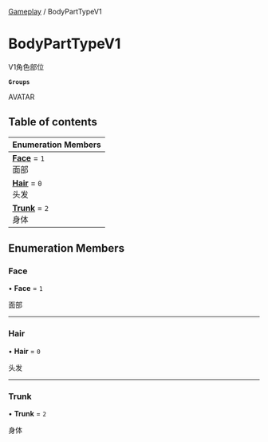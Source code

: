 [Gameplay](../modules/Gameplay.Gameplay.md) / BodyPartTypeV1

# BodyPartTypeV1 <Badge type="tip" text="Enumeration" /> <Score text="BodyPartTypeV1" />

V1角色部位

**`Groups`**

AVATAR

## Table of contents

| Enumeration Members |
| :-----|
| **[Face](Gameplay.BodyPartTypeV1.md#face)** = ``1`` <br> 面部|
| **[Hair](Gameplay.BodyPartTypeV1.md#hair)** = ``0`` <br> 头发|
| **[Trunk](Gameplay.BodyPartTypeV1.md#trunk)** = ``2`` <br> 身体|

## Enumeration Members

### Face <Score text="Face" /> 

• **Face** = ``1``

面部

___

### Hair <Score text="Hair" /> 

• **Hair** = ``0``

头发

___

### Trunk <Score text="Trunk" /> 

• **Trunk** = ``2``

身体
